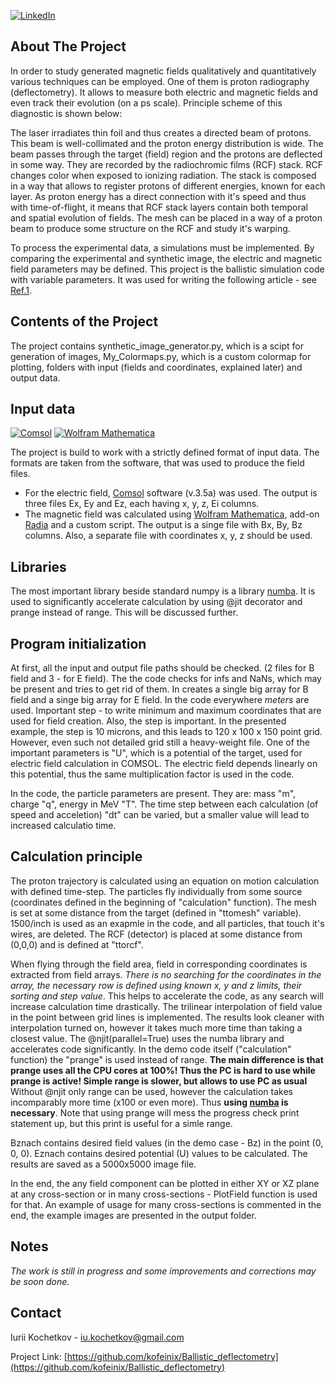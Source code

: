 [![LinkedIn][linkedin-shield]][linkedin-url]


<!-- ABOUT THE PROJECT -->
## About The Project

In order to study generated magnetic fields qualitatively and quantitatively various techniques can be
employed. One of them is proton radiography (deflectometry). It allows to measure both electric and magnetic fields and even track their evolution (on a ps scale).
Principle scheme of this diagnostic is shown below:


The laser irradiates thin foil and thus creates a directed beam of protons. This beam is well-collimated and the proton energy distribution is wide.
The beam passes through the target (field) region and the protons are deflected in some way.
They are recorded by the radiochromic films (RCF) stack. RCF changes color when exposed to ionizing radiation. 
The stack is composed in a way that allows to register protons of different energies, known for each layer.
As proton energy has a direct connection with it's speed and thus with time-of-flight, it means that RCF stack layers contain both temporal and spatial evolution of fields.
The mesh can be placed in a way of a proton beam to produce some structure on the RCF and study it's warping.

To process the experimental data, a simulations must be implemented. By comparing the experimental and synthetic image, the electric and magnetic field parameters may be defined.
This project is the ballistic simulation code with variable parameters. It was used for writing the following article - see [Ref.1](https://iopscience.iop.org/article/10.1088/1742-6596/1686/1/012004).

## Contents of the Project
The project contains synthetic_image_generator.py, which is a scipt for generation of images, My_Colormaps.py, which is a custom colormap for plotting, folders with input (fields and coordinates, explained later) and output data.

## Input data
[![Comsol][Comsol-shield]][Comsol-url]
[![Wolfram Mathematica][Wolfram-shield]][Wolfram-url]

The project is build to work with a strictly defined format of input data. The formats are taken from the software, that was used to produce the field files.
* For the electric field, [Comsol](https://www.comsol.ru/) software (v.3.5a) was used. The output is three files Ex, Ey and Ez, each having x, y, z, Ei columns.
* The magnetic field was calculated using [Wolfram Mathematica](https://www.wolfram.com/mathematica/), add-on [Radia](https://www.esrf.fr/Accelerators/Groups/InsertionDevices/Software/Radia) and a custom script.
The output is a singe file with Bx, By, Bz columns. Also, a separate file with coordinates x, y, z should be used.

## Libraries
The most important library beside standard numpy is a library [numba](http://numba.pydata.org/). It is used to significantly accelerate calculation by using @jit decorator and prange instead of range. This will be discussed further.
## Program initialization
At first, all the input and output file paths should be checked. (2 files for B field and 3 - for E field). The the code checks for infs and NaNs, which may be present and tries to get rid of them.
In creates a single big array for B field and a singe big array for E field. In the code everywhere _meters_ are used.
Important step - to write minimum and maximum coordinates that are used for field creation. Also, the step is important. In the presented example, the step is 10 microns, and this leads to 120 x 100 x 150 point grid.
However, even such not detailed grid still a heavy-weight file.
One of the important parameters is "U", which is a potential of the target, used for electric field calculation in COMSOL. The electric field depends linearly on this potential, thus the same multiplication factor is used in the code.

In the code, the particle parameters are present. They are: mass "m", charge "q", energy in MeV "T".  The time step between each calculation (of speed and acceletion) "dt" can be varied, but a smaller value will lead to increased calculatio time.

## Calculation principle
The proton trajectory is calculated using an equation on motion calculation with defined time-step. The particles fly individually from some source (coordinates defined in the beginning of "calculation" function).
The mesh is set at some distance from the target (defined in "ttomesh" variable). 1500/inch is used as an exapmle in the code, and all particles, that touch it's wires, are deleted.
The RCF (detector) is placed at some distance from (0,0,0) and is defined at "ttorcf". 

When flying through the field area, field in corresponding coordinates is extracted from field arrays. _There is no searching for the coordinates in the array, the necessary row is defined using known x, y and z limits, their sorting and step value_.
This helps to accelerate the code, as any search will increase calculation time drastically.
The trilinear interpolation of field value in the point between grid lines is implemented. The results look cleaner with interpolation turned on, however it takes much more time than taking a closest value. 
The @njit(parallel=True) uses the numba library and accelerates code significantly. In the demo code itself ("calculation" function) the "prange" is used instead of range. 
__The main difference is that prange uses all the CPU cores at 100%! Thus the PC is hard to use while prange is active! Simple range is slower, but allows to use PC as usual__
Without @njit only range can be used, however the calculation takes incomparably more time (x100 or even more). Thus __using [numba](http://numba.pydata.org/) is necessary__.
Note that using prange will mess the progress check print statement up, but this print is useful for a simle range.

Bznach contains desired field values (in the demo case - Bz) in the point (0, 0, 0). Eznach contains desired potential (U) values to be calculated.
The results are saved as a 5000x5000 image file. 

In the end, the any field component can be plotted in either XY or XZ plane at any cross-section or in many cross-sections - PlotField function is used for that. An example of usage for many cross-sections is commented in the end, the example images are presented in the output folder. 


## Notes
_The work is still in progress and some improvements and corrections may be soon done._

## Contact

Iurii Kochetkov -  iu.kochetkov@gmail.com

Project Link: [https://github.com/kofeinix/Ballistic_deflectometry](https://github.com/kofeinix/Ballistic_deflectometry)


<!-- MARKDOWN LINKS & IMAGES -->

[linkedin-shield]: https://img.shields.io/badge/-LinkedIn-black.svg?style=for-the-badge&logo=linkedin&colorB=555
[linkedin-url]: https://linkedin.com/in/iu-kochetkov/
[Comsol-shield]: https://cdn.comsol.com/company/logo/comsol-logo-130x20.png
[Comsol-url]: https://www.comsol.ru/
[Wolfram-shield]: https://www.wolfram.com/common/images/gl-logo-spikey.ru.png
[Wolfram-url]: https://www.wolfram.com/mathematica/
